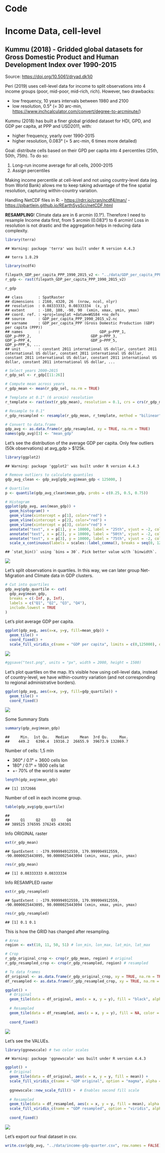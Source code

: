 Code
================

# Income Data, cell-level

## Kummu (2018) - Gridded global datasets for Gross Domestic Product and Human Development Index over 1990-2015

Source: <https://doi.org/10.5061/dryad.dk1j0>

Peri (2019) uses cell-level data for income to split observations into 4
income groups (poor, mid-poor, mid-rich, rich). However, two drawbacks:

- low frequency, 10 years intervals between 1980 and 2100
- low resolution, 0.5° (= 30 arc-min,
  <https://www.inchcalculator.com/convert/degree-to-arcminute/>)

Kummu (2018) has built a finer global gridded dataset for HDI, GPD, and
GDP per capita, at PPP and USD2011, with:

- higher frequency, yearly over 1990-2015
- higher resolution, 0.083° (= 5 arc-min, 6 times more detailed)

Goal: distribute cells based on their GPD per capita into 4 percentiles
(25th, 50th, 75th). To do so:

1)  Long-run income average for all cells, 2000-2015
2)  Assign percentiles

Making income percentile at cell-level and not using country-level data
(eg. from World Bank) allows me to keep taking advantage of the fine
spatial resolution, capturing within-country variation.

Handling NetCDF files in R: - <https://rdrr.io/cran/ncdf4/man/> -
<https://pjbartlein.github.io/REarthSysSci/netCDF.html>

**RESAMPLING**! Climate data are in 6 arcmin (0.1°). Therefore I need to
resample Income data first, from 5 arcmin (0.083°) to 6 arcmin! Loss in
resolution is not drastic and the aggregation helps in reducing data
complexity.

``` r
library(terra)
```

    ## Warning: package 'terra' was built under R version 4.4.3

    ## terra 1.8.29

``` r
library(ncdf4)

filepath_GDP_per_capita_PPP_1990_2015_v2 <- "../data/GDP_per_capita_PPP_1990_2015_v2.nc"
r_gdp <- rast(filepath_GDP_per_capita_PPP_1990_2015_v2)

r_gdp
```

    ## class       : SpatRaster 
    ## dimensions  : 2160, 4320, 26  (nrow, ncol, nlyr)
    ## resolution  : 0.08333333, 0.08333334  (x, y)
    ## extent      : -180, 180, -90, 90  (xmin, xmax, ymin, ymax)
    ## coord. ref. : +proj=longlat +datum=WGS84 +no_defs 
    ## source      : GDP_per_capita_PPP_1990_2015_v2.nc 
    ## varname     : GDP_per_capita_PPP (Gross Domestic Production (GDP) per capita (PPP)) 
    ## names       :                           GDP_p~PPP_1,                           GDP_p~PPP_2,                           GDP_p~PPP_3,                           GDP_p~PPP_4,                           GDP_p~PPP_5,                           GDP_p~PPP_6, ... 
    ## unit        : constant 2011 international US dollar, constant 2011 international US dollar, constant 2011 international US dollar, constant 2011 international US dollar, constant 2011 international US dollar, constant 2011 international US dollar, ...

``` r
# Select years 2000–2015
r_gdp_sel <- r_gdp[[11:26]]

# Compute mean across years
r_gdp_mean <- mean(r_gdp_sel, na.rm = TRUE)

# Template at 0.1° (6 arcmin) resolution
r_template <- rast(ext(r_gdp_mean), resolution = 0.1, crs = crs(r_gdp_mean))

# Resample to 0.1°
r_gdp_resampled <- resample(r_gdp_mean, r_template, method = "bilinear")

# Convert to data.frame
gdp_avg <- as.data.frame(r_gdp_resampled, xy = TRUE, na.rm = TRUE)
names(gdp_avg)[3] <- "mean_gdp"
```

Let’s see the distribution of the average GDP per capita. Only few
outliers (50k observations) at avg_gdp \> \$125k.

``` r
library(ggplot2)
```

    ## Warning: package 'ggplot2' was built under R version 4.4.3

``` r
# Remove outliers to calculate quantiles
gdp_avg_clean <- gdp_avg[gdp_avg$mean_gdp < 125000, ]

# Quartiles
p <- quantile(gdp_avg_clean$mean_gdp, probs = c(0.25, 0.5, 0.75))

# Histogram
ggplot(gdp_avg, aes(mean_gdp)) +
  geom_histogram() +
  geom_vline(xintercept = p[1], color="red") +
  geom_vline(xintercept = p[2], color="red") +
  geom_vline(xintercept = p[3], color="red") +
  annotate("text", x = p[1], y = 10000, label = "25th", vjust = -2, color = "red") +
  annotate("text", x = p[2], y = 10000, label = "50th", vjust = -2, color = "red") +
  annotate("text", x = p[3], y = 10000, label = "75th", vjust = -2, color = "red") +
  scale_x_continuous(labels = scales::label_comma(), breaks = seq(0, 125000, by=25000))
```

    ## `stat_bin()` using `bins = 30`. Pick better value with `binwidth`.

![](income-data_files/figure-gfm/unnamed-chunk-3-1.png)<!-- -->

Let’s split observations in quartiles. In this way, we can later group
Net-Migration and Climate data in GDP clusters.

``` r
# Cut into quartiles
gdp_avg$gdp_quartile <- cut(
  gdp_avg$mean_gdp,
  breaks = c(-Inf, p, Inf),
  labels = c("Q1", "Q2", "Q3", "Q4"),
  include.lowest = TRUE
)
```

Let’s plot average GDP per capita.

``` r
ggplot(gdp_avg, aes(x=x, y=y, fill=mean_gdp)) +
  geom_tile() +
  coord_fixed() +
  scale_fill_viridis_c(name = "GDP per capita", limits = c(0,125000), oob = scales::squish)
```

![](income-data_files/figure-gfm/unnamed-chunk-5-1.png)<!-- -->

``` r
#ggsave("test.png", units = "px", width = 2000, height = 1500)
```

Let’s plot quartiles on the map. It’s visible how using cell-level data,
instead of country-level, we have within-country variation (and not
corresponding to regional administrative borders).

``` r
ggplot(gdp_avg, aes(x=x, y=y, fill=gdp_quartile)) +
  geom_tile() +
  coord_fixed()
```

![](income-data_files/figure-gfm/unnamed-chunk-6-1.png)<!-- -->

Some Summary Stats

``` r
summary(gdp_avg$mean_gdp)
```

    ##     Min.  1st Qu.   Median     Mean  3rd Qu.     Max. 
    ##    449.2   6390.4  19316.2  26655.9  39673.9 132869.7

Number of cells: 1,5 mln

- 360° / 0.1° = 3600 cells lon
- 180° / 0.1° = 1800 cells lat
- +- 70% of the world is water

``` r
length(gdp_avg$mean_gdp)
```

    ## [1] 1572666

Number of cell in each income group.

``` r
table(gdp_avg$gdp_quartile)
```

    ## 
    ##     Q1     Q2     Q3     Q4 
    ## 389525 376595 376245 430301

Info ORIGINAL raster

``` r
ext(r_gdp_mean)
```

    ## SpatExtent : -179.999994912559, 179.999994912559, -90.0000025443095, 90.0000025443094 (xmin, xmax, ymin, ymax)

``` r
res(r_gdp_mean)
```

    ## [1] 0.08333333 0.08333334

Info RESAMPLED raster

``` r
ext(r_gdp_resampled)
```

    ## SpatExtent : -179.999994912559, 179.999994912559, -90.0000025443095, 90.0000025443094 (xmin, xmax, ymin, ymax)

``` r
res(r_gdp_resampled)
```

    ## [1] 0.1 0.1

This is how the GRID has changed after resampling.

``` r
# Area
region <- ext(10, 11, 50, 51) # lon_min, lon_max, lat_min, lat_max

# Crop
r_gdp_original_crop <- crop(r_gdp_mean, region) # original
r_gdp_resampled_crop <- crop(r_gdp_resampled, region) # resampled

# To data frames
df_original <- as.data.frame(r_gdp_original_crop, xy = TRUE, na.rm = TRUE)
df_resampled <- as.data.frame(r_gdp_resampled_crop, xy = TRUE, na.rm = TRUE)

ggplot() +
  # Original
  geom_tile(data = df_original, aes(x = x, y = y), fill = "black", alpha = .5, color = "black", linewidth = 1) +
  
  # Resampled
  geom_tile(data = df_resampled, aes(x = x, y = y), fill = NA, color = "red", linewidth = 1) +
  
  coord_fixed()
```

![](income-data_files/figure-gfm/unnamed-chunk-14-1.png)<!-- -->

Let’s see the VALUEs.

``` r
library(ggnewscale) # two color scales
```

    ## Warning: package 'ggnewscale' was built under R version 4.4.3

``` r
ggplot() +
  # Original
  geom_tile(data = df_original, aes(x = x, y = y, fill = mean)) +
  scale_fill_viridis_c(name = "GDP original", option = "magma", alpha = .8) +
  
  ggnewscale::new_scale_fill() +  # Enables second fill scale
  
  # Resampled
  geom_tile(data = df_resampled, aes(x = x, y = y, fill = mean), alpha = .5, color = "black", linewidth = .5) +
  scale_fill_viridis_c(name = "GDP resampled", option = "viridis", alpha = 0.6) +
  
  coord_fixed()
```

![](income-data_files/figure-gfm/unnamed-chunk-15-1.png)<!-- -->

Let’s export our final dataset in csv.

``` r
write.csv(gdp_avg, "../data/income-gdp-quarter.csv", row.names = FALSE)
```
